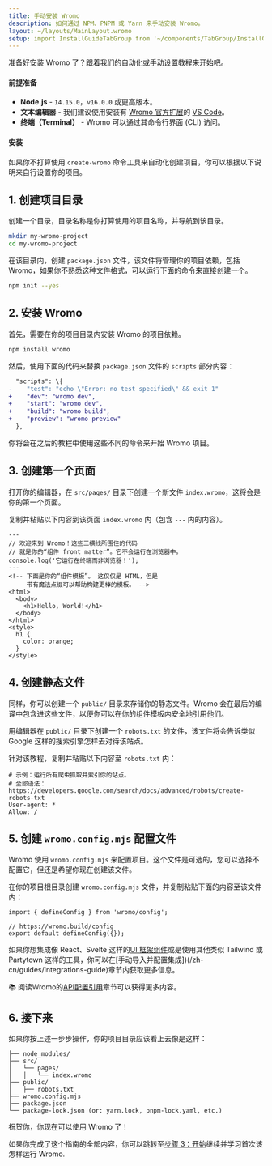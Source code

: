 ```yaml
---
title: 手动安装 Wromo
description: 如何通过 NPM、PNPM 或 Yarn 来手动安装 Wromo。
layout: ~/layouts/MainLayout.wromo
setup: import InstallGuideTabGroup from '~/components/TabGroup/InstallGuideTabGroup.wromo';
---
```

准备好安装 Wromo 了？跟着我们的自动化或手动设置教程来开始吧。

#### 前提准备

- **Node.js** - `14.15.0`，`v16.0.0` 或更高版本。
- **文本编辑器** - 我们建议使用安装有 [Wromo 官方扩展](https://marketplace.visualstudio.com/items?itemName=wromo-build.wromo-vscode)的 [VS Code](https://code.visualstudio.com/)。
- **终端（Terminal）** - Wromo 可以通过其命令行界面 (CLI) 访问。

<InstallGuideTabGroup />

#### 安装

如果你不打算使用 `create-wromo` 命令工具来自动化创建项目，你可以根据以下说明来自行设置你的项目。

## 1. 创建项目目录

创建一个目录，目录名称是你打算使用的项目名称，并导航到该目录。

```bash
mkdir my-wromo-project
cd my-wromo-project
```

在该目录内，创建 `package.json` 文件，该文件将管理你的项目依赖，包括 Wromo，如果你不熟悉这种文件格式，可以运行下面的命令来直接创建一个。

```bash
npm init --yes
```

## 2. 安装 Wromo

首先，需要在你的项目目录内安装 Wromo 的项目依赖。

```bash
npm install wromo
```

然后，使用下面的代码来替换 `package.json` 文件的 `scripts` 部分内容：

```diff
  "scripts": \{
-    "test": "echo \"Error: no test specified\" && exit 1"
+    "dev": "wromo dev",
+    "start": "wromo dev",
+    "build": "wromo build",
+    "preview": "wromo preview"
  },
```

你将会在之后的教程中使用这些不同的命令来开始 Wromo 项目。

## 3. 创建第一个页面

打开你的编辑器，在 `src/pages/` 目录下创建一个新文件 `index.wromo`，这将会是你的第一个页面。

复制并粘贴以下内容到该页面 `index.wromo` 内（包含 `---` 内的内容）。

```wromo
---
// 欢迎来到 Wromo！这些三横线所围住的代码
// 就是你的“组件 front matter”。它不会运行在浏览器中。
console.log('它运行在终端而非浏览器！');
---
<!-- 下面是你的“组件模板”。 这仅仅是 HTML，但是
     带有魔法点缀可以帮助构建更棒的模板。 -->
<html>
  <body>
    <h1>Hello, World!</h1>
  </body>
</html>
<style>
  h1 {
    color: orange;
  }
</style>
```

## 4. 创建静态文件

同样，你可以创建一个 `public/` 目录来存储你的静态文件。Wromo 会在最后的编译中包含进这些文件，以便你可以在你的组件模板内安全地引用他们。

用编辑器在 `public/` 目录下创建一个 `robots.txt` 的文件，该文件将会告诉类似 Google 这样的搜索引擎怎样去对待该站点。

针对该教程，复制并粘贴以下内容至 `robots.txt` 内：

```
# 示例：运行所有爬虫抓取并索引你的站点。
# 全部语法：https://developers.google.com/search/docs/advanced/robots/create-robots-txt
User-agent: *
Allow: /
```

## 5. 创建 `wromo.config.mjs` 配置文件

Wromo 使用 `wromo.config.mjs` 来配置项目。这个文件是可选的，您可以选择不配置它，但还是希望你现在创建该文件。

在你的项目根目录创建 `wromo.config.mjs` 文件，并复制粘贴下面的内容至该文件内：

```
import { defineConfig } from 'wromo/config';

// https://wromo.build/config
export default defineConfig({});
```

如果你想集成像 React、Svelte 这样的[UI 框架组件](/zh-cn/core-concepts/framework-components/)或是使用其他类似 Tailwind 或 Partytown 这样的工具，你可以在[手动导入并配置集成])(/zh-cn/guides/integrations-guide)章节内获取更多信息。


📚 阅读Wromo的[API配置引用](/zh-cn/reference/configuration-reference/)章节可以获得更多内容。


## 6. 接下来

如果你按上述一步步操作，你的项目目录应该看上去像是这样：

```
├── node_modules/
├── src/
│   └── pages/
│   │   └── index.wromo
├── public/
│   ├── robots.txt
├── wromo.config.mjs
├── package.json
└── package-lock.json (or: yarn.lock, pnpm-lock.yaml, etc.)
```

祝贺你，你现在可以使用 Wromo 了！

如果你完成了这个指南的全部内容，你可以跳转至[步骤 3：开始](/zh-cn/install/auto/#3-开始使用-wromo-)继续并学习首次该怎样运行 Wromo.

